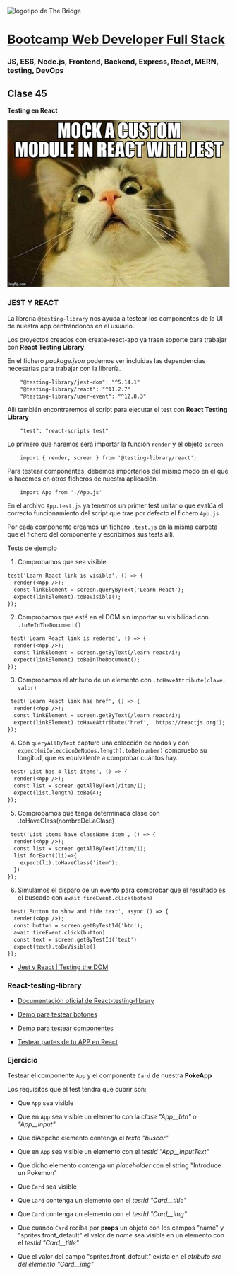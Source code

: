 ![logotipo de The Bridge](https://user-images.githubusercontent.com/27650532/77754601-e8365180-702b-11ea-8bed-5bc14a43f869.png  "logotipo de The Bridge")
# [Bootcamp Web Developer Full Stack](https://www.thebridge.tech/bootcamps/bootcamp-fullstack-developer/)
### JS, ES6, Node.js, Frontend, Backend, Express, React, MERN, testing, DevOps

## Clase 45
**Testing en React**

![img](../../assets/react/clase45/cat.jpg) 

### JEST Y REACT


La librería `@testing-library` nos ayuda a testear los componentes de la UI de nuestra app centrándonos en el usuario. 

Los proyectos creados con create-react-app ya traen soporte para trabajar con **React Testing Library**.

En el fichero *package.json* podemos ver incluídas las dependencias necesarias para trabajar con la librería. 

```JS
    "@testing-library/jest-dom": "^5.14.1"
    "@testing-library/react": "^11.2.7"
    "@testing-library/user-event": "^12.8.3"
```
 
Allí también encontraremos el script para ejecutar el test con **React Testing Library**
```JS
    "test": "react-scripts test"
```

Lo primero que haremos será importar la función `render` y el objeto `screen`

```JS
    import { render, screen } from '@testing-library/react';
```

Para testear componentes, debemos importarlos del mismo modo en el que lo hacemos en otros ficheros de nuestra aplicación.

```JS
    import App from './App.js'
```

En el archivo `App.test.js` ya tenemos un primer test unitario que evalúa el correcto funcionamiento del script que trae por defecto el fichero `App.js`

Por cada componente creamos un fichero `.test.js` en la misma carpeta que el fichero del componente y escribimos sus tests allí.

Tests de ejemplo

1. Comprobamos que sea visible 
```JS
test('Learn React link is visible', () => {
  render(<App />);
  const linkElement = screen.queryByText('Learn React');
  expect(linkElement).toBeVisible();
});
```
2. Comprobamos que esté en el DOM sin importar su visibilidad con `.toBeInTheDocument()`
```JS
 test('Learn React link is redered', () => {
  render(<App />);
  const linkElement = screen.getByText(/learn react/i);
  expect(linkElement).toBeInTheDocument();
});
```
3. Comprobamos el atributo de un elemento con `.toHaveAttribute(clave, valor)`
```JS
 test('Learn React link has href', () => {
  render(<App />);
  const linkElement = screen.getByText(/learn react/i);
  expect(linkElement).toHaveAttribute('href', 'https://reactjs.org');
});
```
4. Con `queryAllByText` capturo una colección de nodos y con `expect(miColeccionDeNodos.length).toBe(number)` compruebo su longitud, que es equivalente a comprobar cuántos hay.
```JS
 test('List has 4 list items', () => {
  render(<App />);
  const list = screen.getAllByText(/item/i);
  expect(list.length).toBe(4);
});
```
5. Comprobamos que tenga determinada clase con .toHaveClass(nombreDeLaClase)
```JS
 test('List items have className item', () => {
  render(<App />);
  const list = screen.getAllByText(/item/i);
  list.forEach((li)=>{
    expect(li).toHaveClass('item');
  })
});
```
6. Simulamos el disparo de un evento para comprobar que el resultado es el buscado con `await fireEvent.click(boton)`
```JS
 test('Button to show and hide text', async () => {
  render(<App />);
  const button = screen.getByTestId('btn');
  await fireEvent.click(button)
  const text = screen.getByTestId('text')
  expect(text).toBeVisible()
});
```


- [Jest y React | Testing the DOM](https://jestjs.io/docs/es-ES/next/tutorial-react)


<!-- **DOM Testing** 
> If you'd like to assert, and manipulate your rendered components you can use react-testing-library, Enzyme, or React's TestUtils. The following two examples use react-testing-library and Enzyme. -->

### React-testing-library

- [Documentación oficial de React-testing-library](https://github.com/testing-library/react-testing-library)

- [Demo para testear botones](https://flaviocopes.com/react-testing-components/)

- [Demo para testear componentes](https://testing-library.com/docs/react-testing-library/migrate-from-enzyme/)

- [Testear partes de tu APP en React](https://codesandbox.io/s/github/kentcdodds/react-testing-library-examples?file=/src/)

### Ejercicio

Testear el componente `App` y el componente `Card` de nuestra **PokeApp**

Los requisitos que el test tendrá que cubrir son:

- Que `App` sea visible

- Que en `App` sea visible un elemento con la *clase "App__btn" o "App__input"*

- Que diAppcho elemento contenga el *texto "buscar"*

- Que en `App` sea visible un elemento con el *testId "App__inputText"*

- Que dicho elemento contenga un *placeholder* con el string "Introduce un Pokemon"

- Que `Card` sea visible

- Que `Card` contenga un elemento con el *testId "Card__title"*

- Que `Card` contenga un elemento con el *testId "Card__img"*

- Que cuando `Card` reciba por **props** un objeto con los campos "name" y "sprites.front_default" el valor de *name* sea visible en un elemento con el *testId "Card__title"*

- Que el valor del campo "sprites.front_default" exista en el *atributo src del elemento "Card__img"*

